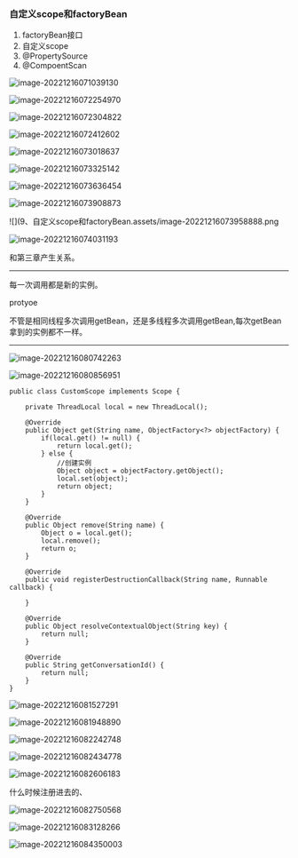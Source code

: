 ### 自定义scope和factoryBean

1. factoryBean接口
1. 自定义scope
1. @PropertySource
1. @CompoentScan





![image-20221216071039130](9、自定义scope和factoryBean.assets/image-20221216071039130.png)

![image-20221216072254970](9、自定义scope和factoryBean.assets/image-20221216072254970.png)

![image-20221216072304822](9、自定义scope和factoryBean.assets/image-20221216072304822.png)

![image-20221216072412602](9、自定义scope和factoryBean.assets/image-20221216072412602.png)

![image-20221216073018637](9、自定义scope和factoryBean.assets/image-20221216073018637.png)

![image-20221216073325142](9、自定义scope和factoryBean.assets/image-20221216073325142.png)

![image-20221216073636454](9、自定义scope和factoryBean.assets/image-20221216073636454.png)

![image-20221216073908873](9、自定义scope和factoryBean.assets/image-20221216073908873.png)

![](9、自定义scope和factoryBean.assets/image-20221216073958888.png

![image-20221216074031193](9、自定义scope和factoryBean.assets/image-20221216074031193.png)

和第三章产生关系。

------

每一次调用都是新的实例。



protyoe



不管是相同线程多次调用getBean，还是多线程多次调用getBean,每次getBean拿到的实例都不一样。

------

![image-20221216080742263](9、自定义scope和factoryBean.assets/image-20221216080742263.png)

![image-20221216080856951](9、自定义scope和factoryBean.assets/image-20221216080856951.png)

```
public class CustomScope implements Scope {

    private ThreadLocal local = new ThreadLocal();

    @Override
    public Object get(String name, ObjectFactory<?> objectFactory) {
        if(local.get() != null) {
            return local.get();
        } else {
            //创建实例
            Object object = objectFactory.getObject();
            local.set(object);
            return object;
        }
    }

    @Override
    public Object remove(String name) {
        Object o = local.get();
        local.remove();
        return o;
    }

    @Override
    public void registerDestructionCallback(String name, Runnable callback) {

    }

    @Override
    public Object resolveContextualObject(String key) {
        return null;
    }

    @Override
    public String getConversationId() {
        return null;
    }
}

```

![image-20221216081527291](9、自定义scope和factoryBean.assets/image-20221216081527291.png)

![image-20221216081948890](9、自定义scope和factoryBean.assets/image-20221216081948890.png)

![image-20221216082242748](9、自定义scope和factoryBean.assets/image-20221216082242748.png)

![image-20221216082434778](9、自定义scope和factoryBean.assets/image-20221216082434778.png)

![image-20221216082606183](9、自定义scope和factoryBean.assets/image-20221216082606183.png)

什么时候注册进去的、

![image-20221216082750568](9、自定义scope和factoryBean.assets/image-20221216082750568.png)

![image-20221216083128266](9、自定义scope和factoryBean.assets/image-20221216083128266.png)

![image-20221216084350003](9、自定义scope和factoryBean.assets/image-20221216084350003.png)
